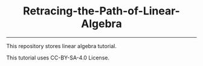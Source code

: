 <div align="center">

# Retracing-the-Path-of-Linear-Algebra
<hr>

</div>

This repository stores linear algebra tutorial.

This tutorial uses CC-BY-SA-4.0 License.